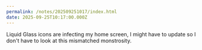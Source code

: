```yaml
---
permalink: /notes/202509251017/index.html
date: 2025-09-25T10:17:00.000Z
---
```


Liquid Glass icons are infecting my home screen, I might have to update so I don't have to look at this mismatched monstrosity.